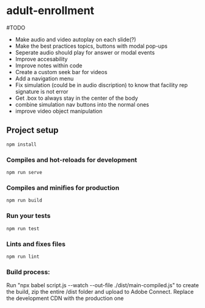 # adult-enrollment

#TODO
* Make audio and video autoplay on each slide(?)
* Make the best practices topics, buttons with modal pop-ups
* Seperate audio should play for answer or modal events
* Improve accesability
* Improve notes within code
* Create a custom seek bar for videos
* Add a navigation menu
* Fix simulation (could be in audio discription) to know that facility rep signature is not error
* Get .box to always stay in the center of the body
* combine simulation nav buttons into the normal ones
* improve video object manipulation

## Project setup
```
npm install
```

### Compiles and hot-reloads for development
```
npm run serve
```

### Compiles and minifies for production
```
npm run build
```

### Run your tests
```
npm run test
```

### Lints and fixes files
```
npm run lint
```

### Build process:
Run "npx babel script.js --watch --out-file ./dist/main-compiled.js" to create the build, zip the entire /dist folder and upload to Adobe Connect.
Replace the development CDN with the production one